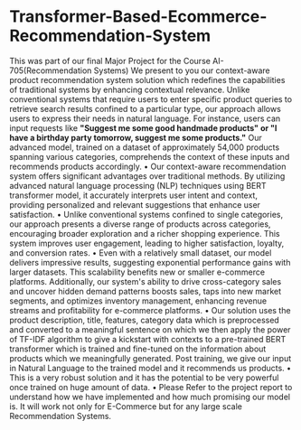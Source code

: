 # Transformer-Based-Ecommerce-Recommendation-System
This was part of our final Major Project for the Course AI-705(Recommendation Systems)
We present to you our context-aware product recommendation system solution which redefines the capabilities of traditional systems by enhancing contextual relevance. Unlike conventional systems that require users to enter specific product queries to retrieve search results confined to a particular type, our approach allows users to express their needs in natural language. For instance, users can input requests like
**"Suggest me some good handmade products" or "I have a birthday party tomorrow, suggest me some products."**
Our advanced model, trained on a dataset of approximately 54,000 products spanning various categories, comprehends the context of
these inputs and recommends products accordingly.
• Our context-aware recommendation system offers significant advantages over traditional methods. By utilizing advanced natural
language processing (NLP) techniques using BERT transformer model, it accurately interprets user intent and context, providing
personalized and relevant suggestions that enhance user satisfaction.
• Unlike conventional systems confined to single categories, our approach presents a diverse range of products across categories,
encouraging broader exploration and a richer shopping experience. This system improves user engagement, leading to higher
satisfaction, loyalty, and conversion rates.
• Even with a relatively small dataset, our model delivers impressive results, suggesting exponential performance gains with larger
datasets. This scalability benefits new or smaller e-commerce platforms. Additionally, our system's ability to drive cross-category
sales and uncover hidden demand patterns boosts sales, taps into new market segments, and optimizes inventory management,
enhancing revenue streams and profitability for e-commerce platforms.
• Our solution uses the product description, title, features, category data which is preprocessed and converted to a meaningful
sentence on which we then apply the power of TF-IDF algorithm to give a kickstart with contexts to a pre-trained BERT
transformer which is trained and fine-tuned on the information about products which we meaningfully generated. Post training,
we give our input in Natural Language to the trained model and it recommends us products.
• This is a very robust solution and it has the potential to be very powerful once trained on huge amount of data.
• Please Refer to the project report to understand how we have implemented and how much promising our model is. It will work
not only for E-Commerce but for any large scale Recommendation Systems.
